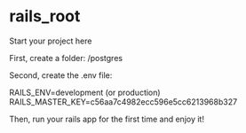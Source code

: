# rails_root
Start your project here

First, create a folder: /postgres

Second, create the .env file:

RAILS_ENV=development (or production)
RAILS_MASTER_KEY=c56aa7c4982ecc596e5cc6213968b327

Then, run your rails app for the first time and enjoy it!
